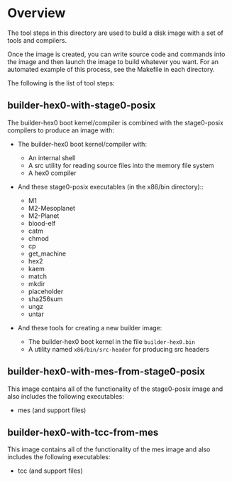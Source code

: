 # Overview

The tool steps in this directory are used to build a disk image with a set of tools and compilers.

Once the image is created, you can write source code and commands into the image and then launch the image to build whatever you want.
For an automated example of this process, see the Makefile in each directory.

The following is the list of tool steps:

## builder-hex0-with-stage0-posix

The builder-hex0 boot kernel/compiler is combined with the stage0-posix compilers to produce an image with:

* The builder-hex0 boot kernel/compiler with:
  * An internal shell
  * A src utility for reading source files into the memory file system
  * A hex0 compiler

* And these stage0-posix executables (in the x86/bin directory)::
  *  M1
  *  M2-Mesoplanet
  *  M2-Planet
  *  blood-elf
  *  catm
  *  chmod
  *  cp
  *  get_machine
  *  hex2
  *  kaem
  *  match
  *  mkdir
  *  placeholder
  *  sha256sum
  *  ungz
  *  untar

* And these tools for creating a new builder image:
  * The builder-hex0 boot kernel in the file `builder-hex0.bin`
  * A utility named `x86/bin/src-header` for producing src headers


## builder-hex0-with-mes-from-stage0-posix

This image contains all of the functionality of the stage0-posix image and also includes the following executables:

* mes (and support files)


## builder-hex0-with-tcc-from-mes

This image contains all of the functionality of the mes image and also includes the following executables:

* tcc (and support files)
